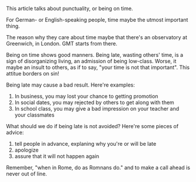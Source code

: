 This article talks about punctuality, or being on time.

For German- or English-speaking people, time maybe the utmost important thing.

The reason why they care about time maybe that there's an observatory at Greenwich, in London. GMT starts from there.

Being on time shows good manners. Being late, wasting others' time, is a sign of disorganizing living, an admission of being low-class. 
Worse, it maybe an insult to others, as if to say, "your time is not that important". This attitue borders on sin!

Being late may cause a bad result. Here're examples:
1. In business, you may lost your chance to getting promotion
2. In social dates, you may rejected by others to get along with them
3. In school class, you may give a bad impression on your teacher and your classmates

What should we do if being late is not avoided? 
Here're some pieces of advice:
1. tell people in advance, explaning why you're or will be late
2. apologize
3. assure that it will not happen again

Remember, "when in Rome, do as Romnans do." and to make a call ahead is never out of line.
